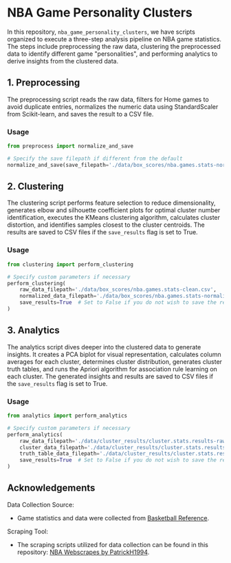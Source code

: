 # NBA Game Personality Clusters

In this repository, `nba_game_personality_clusters`, we have scripts organized to execute a three-step analysis pipeline on NBA game statistics. The steps include preprocessing the raw data, clustering the preprocessed data to identify different game "personalities", and performing analytics to derive insights from the clustered data.

## 1. Preprocessing

The preprocessing script reads the raw data, filters for Home games to avoid duplicate entries, normalizes the numeric data using StandardScaler from Scikit-learn, and saves the result to a CSV file.

### Usage

```python
from preprocess import normalize_and_save

# Specify the save filepath if different from the default
normalize_and_save(save_filepath='./data/box_scores/nba.games.stats-normalized.csv')
```

## 2. Clustering

The clustering script performs feature selection to reduce dimensionality, generates elbow and silhouette coefficient plots for optimal cluster number identification, executes the KMeans clustering algorithm, calculates cluster distortion, and identifies samples closest to the cluster centroids. The results are saved to CSV files if the `save_results` flag is set to True.

### Usage

```python
from clustering import perform_clustering

# Specify custom parameters if necessary
perform_clustering(
    raw_data_filepath='./data/box_scores/nba.games.stats-clean.csv',
    normalized_data_filepath='./data/box_scores/nba.games.stats-normalized.csv',
    save_results=True  # Set to False if you do not wish to save the results
)
```

## 3. Analytics

The analytics script dives deeper into the clustered data to generate insights. It creates a PCA biplot for visual representation, calculates column averages for each cluster, determines cluster distribution, generates cluster truth tables, and runs the Apriori algorithm for association rule learning on each cluster. The generated insights and results are saved to CSV files if the `save_results` flag is set to True.

### Usage

```python
from analytics import perform_analytics

# Specify custom parameters if necessary
perform_analytics(
    raw_data_filepath='./data/cluster_results/cluster.stats.results-raw.csv',
    cluster_data_filepath='./data/cluster_results/cluster.stats.results-closest-samples.csv',
    truth_table_data_filepath='./data/cluster_results/cluster.stats.results-truth-table.csv',
    save_results=True  # Set to False if you do not wish to save the results
)
```
## Acknowledgements

Data Collection Source:
- Game statistics and data were collected from [Basketball Reference](https://www.basketball-reference.com).

Scraping Tool:
- The scraping scripts utilized for data collection can be found in this repository: [NBA Webscrapes by PatrickH1994](https://github.com/PatrickH1994/nba_webscrapes).
